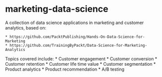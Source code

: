 # marketing-data-science

A collection of data science applications in marketing and customer analytics, based on:

	* https://github.com/PacktPublishing/Hands-On-Data-Science-for-Marketing
	* https://github.com/TrainingByPackt/Data-Science-for-Marketing-Analytics	 

Topics covered include:
	* Customer engagement
	* Customer conversion
	* Customer retention
	* Customer life time value
	* Customer segmentation
	* Product analytics
	* Product recommendation
	* A/B testing
